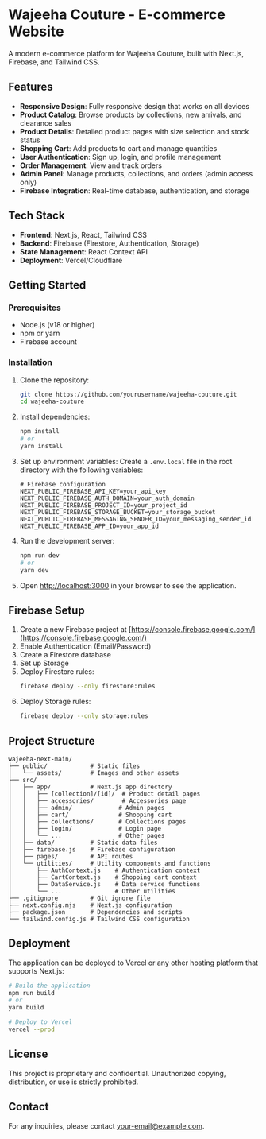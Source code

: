 # Wajeeha Couture - E-commerce Website

A modern e-commerce platform for Wajeeha Couture, built with Next.js, Firebase, and Tailwind CSS.

## Features

- **Responsive Design**: Fully responsive design that works on all devices
- **Product Catalog**: Browse products by collections, new arrivals, and clearance sales
- **Product Details**: Detailed product pages with size selection and stock status
- **Shopping Cart**: Add products to cart and manage quantities
- **User Authentication**: Sign up, login, and profile management
- **Order Management**: View and track orders
- **Admin Panel**: Manage products, collections, and orders (admin access only)
- **Firebase Integration**: Real-time database, authentication, and storage

## Tech Stack

- **Frontend**: Next.js, React, Tailwind CSS
- **Backend**: Firebase (Firestore, Authentication, Storage)
- **State Management**: React Context API
- **Deployment**: Vercel/Cloudflare

## Getting Started

### Prerequisites

- Node.js (v18 or higher)
- npm or yarn
- Firebase account

### Installation

1. Clone the repository:
   ```bash
   git clone https://github.com/yourusername/wajeeha-couture.git
   cd wajeeha-couture
   ```

2. Install dependencies:
   ```bash
   npm install
   # or
   yarn install
   ```

3. Set up environment variables:
   Create a `.env.local` file in the root directory with the following variables:
   ```
   # Firebase configuration
   NEXT_PUBLIC_FIREBASE_API_KEY=your_api_key
   NEXT_PUBLIC_FIREBASE_AUTH_DOMAIN=your_auth_domain
   NEXT_PUBLIC_FIREBASE_PROJECT_ID=your_project_id
   NEXT_PUBLIC_FIREBASE_STORAGE_BUCKET=your_storage_bucket
   NEXT_PUBLIC_FIREBASE_MESSAGING_SENDER_ID=your_messaging_sender_id
   NEXT_PUBLIC_FIREBASE_APP_ID=your_app_id
   ```

4. Run the development server:
   ```bash
   npm run dev
   # or
   yarn dev
   ```

5. Open [http://localhost:3000](http://localhost:3000) in your browser to see the application.

## Firebase Setup

1. Create a new Firebase project at [https://console.firebase.google.com/](https://console.firebase.google.com/)
2. Enable Authentication (Email/Password)
3. Create a Firestore database
4. Set up Storage
5. Deploy Firestore rules:
   ```bash
   firebase deploy --only firestore:rules
   ```
6. Deploy Storage rules:
   ```bash
   firebase deploy --only storage:rules
   ```

## Project Structure

```
wajeeha-next-main/
├── public/            # Static files
│   └── assets/        # Images and other assets
├── src/
│   ├── app/           # Next.js app directory
│   │   ├── [collection]/[id]/  # Product detail pages
│   │   ├── accessories/        # Accessories page
│   │   ├── admin/             # Admin pages
│   │   ├── cart/              # Shopping cart
│   │   ├── collections/       # Collections pages
│   │   ├── login/             # Login page
│   │   └── ...                # Other pages
│   ├── data/          # Static data files
│   ├── firebase.js    # Firebase configuration
│   ├── pages/         # API routes
│   └── utilities/     # Utility components and functions
│       ├── AuthContext.js    # Authentication context
│       ├── CartContext.js    # Shopping cart context
│       ├── DataService.js    # Data service functions
│       └── ...               # Other utilities
├── .gitignore         # Git ignore file
├── next.config.mjs    # Next.js configuration
├── package.json       # Dependencies and scripts
└── tailwind.config.js # Tailwind CSS configuration
```

## Deployment

The application can be deployed to Vercel or any other hosting platform that supports Next.js:

```bash
# Build the application
npm run build
# or
yarn build

# Deploy to Vercel
vercel --prod
```

## License

This project is proprietary and confidential. Unauthorized copying, distribution, or use is strictly prohibited.

## Contact

For any inquiries, please contact [your-email@example.com](mailto:your-email@example.com).
